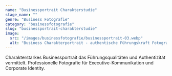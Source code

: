 ```yaml
---
name: "Businessportrait Charakterstudie"
stage_name: ""
genre: "Business Fotografie"
category: "businessfotografie"
slug: "businessportrait-charakterstudie"
image:
  src: "/images/businessfotografie/businessportrait-03.webp"
  alt: "Business Charakterportrait - authentische Führungskraft Fotografie"
---
```


Charakterstarkes Businessportrait das Führungsqualitäten und Authentizität vermittelt. Professionelle Fotografie für Executive-Kommunikation und Corporate Identity.